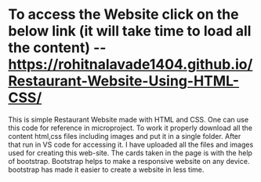 # To access the Website click on the below link (it will take time to load all the content) -- https://rohitnalavade1404.github.io/Restaurant-Website-Using-HTML-CSS/

This is simple Restaurant Website made with HTML and CSS. One can use this code for reference in microproject. To work it properly download all the content html,css files including images and put it in a single folder. After that run in VS code for accessing it. I have uploaded all the files and images used for creating this web-site. The cards taken in the page is with the help of bootstrap. Bootstrap helps to make a responsive website on any device. bootstrap has made it easier to create a website in less time.
